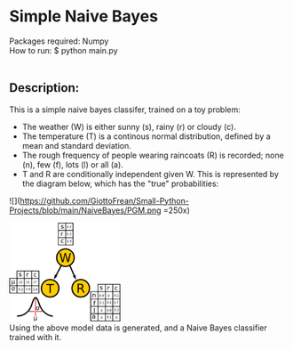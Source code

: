 # Simple Naive Bayes

Packages required: Numpy <br>
How to run: $ python main.py <br>
<br>
## Description:<br>

This is a simple naive bayes classifer, trained on a toy problem: <br>
* The weather (W) is either sunny (s), rainy (r) or cloudy (c).
* The temperature (T) is a continous normal distribution, defined by a mean and standard deviation.
* The rough frequency of people wearing raincoats (R) is recorded; none (n), few (f), lots (l) or all (a).
* T and R are conditionally independent given W.
This is represented by the diagram below, which has the "true" probabilities: <br>

![](https://github.com/GiottoFrean/Small-Python-Projects/blob/main/NaiveBayes/PGM.png =250x)

<img src="https://github.com/GiottoFrean/Small-Python-Projects/blob/main/NaiveBayes/PGM.png" alt="PGM" width="200"/>

<br>
Using the above model data is generated, and a Naive Bayes classifier trained with it.<br>
